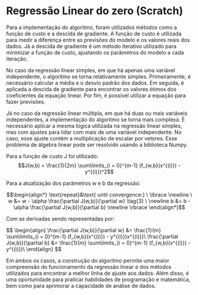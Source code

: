 # Regressão Linear do zero (Scratch)

Para a implementação do algoritmo, foram utilizados métodos como a função de custo e a descida de gradiente. A função de custo é utilizada para medir a diferença entre as previsões do modelo e os valores reais dos dados. Já a descida de gradiente é um método iterativo utilizado para minimizar a função de custo, ajustando os parâmetros do modelo a cada iteração.

No caso da regressão linear simples, em que há apenas uma variável independente, o algoritmo se torna relativamente simples. Primeiramente, é necessário calcular a média e o desvio padrão dos dados. Em seguida, é aplicada a descida de gradiente para encontrar os valores ótimos dos coeficientes da equação linear. Por fim, é possível utilizar a equação para fazer previsões.

Já no caso da regressão linear múltipla, em que há duas ou mais variáveis independentes, a implementação do algoritmo se torna mais complexa. É necessário aplicar a mesma lógica utilizada na regressão linear simples, mas com ajustes para lidar com mais de uma variável independente. No caso, esse ajuste contém a multiplicação de escalar por vetores. Esse problema de álgebra linear pode ser resolvido usando a biblioteca Numpy.

Para a função de custo J foi utilizado:   
$$J(w,b) = \frac{1}{2m} \sum\limits_{i = 0}^{m-1} (f_{w,b}(x^{(i)}) - y^{(i)})^2$$

Para a atualização dos parâmetros w e b da regressão:

$$\begin{align*} \text{repeat}&\text{ until convergence:} \ \lbrace \newline
\  w &= w -  \alpha \frac{\partial J(w,b)}{\partial w} \tag{3}  \ \newline 
 b &= b -  \alpha \frac{\partial J(w,b)}{\partial b}  \newline \rbrace
\end{align*}$$

Com as derivadas sendo representadas por:

$$
\begin{align}
\frac{\partial J(w,b)}{\partial w}  &= \frac{1}{m} \sum\limits_{i = 0}^{m-1} (f_{w,b}(x^{(i)}) - y^{(i)})x^{(i)}}\\
  \frac{\partial J(w,b)}{\partial b}  &= \frac{1}{m} \sum\limits_{i = 0}^{m-1} (f_{w,b}(x^{(i)}) - y^{(i)})\\
\end{align}
$$

Em ambos os casos, a construção do algoritmo permite uma maior compreensão do funcionamento da regressão linear e dos métodos utilizados para encontrar a melhor linha de ajuste aos dados. Além disso, é uma oportunidade para praticar habilidades de programação e matemática, bem como para aprimorar a capacidade de análise de dados.
